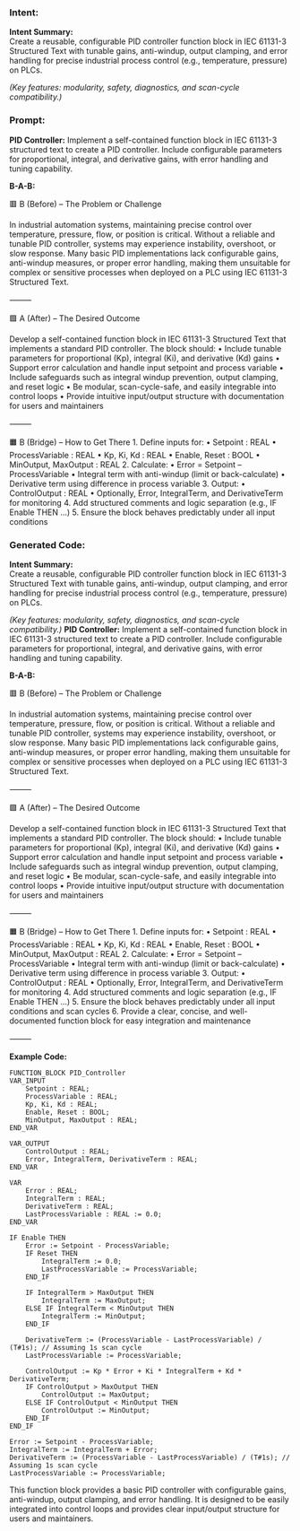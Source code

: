 ### Intent:
**Intent Summary:**  
Create a reusable, configurable PID controller function block in IEC 61131-3 Structured Text with tunable gains, anti-windup, output clamping, and error handling for precise industrial process control (e.g., temperature, pressure) on PLCs.  

*(Key features: modularity, safety, diagnostics, and scan-cycle compatibility.)*

### Prompt:
**PID Controller:**
Implement a self-contained function block in IEC 61131-3 structured text to create a PID controller. Include configurable parameters for proportional, integral, and derivative gains, with error handling and tuning capability.


**B-A-B:**

🟥 B (Before) – The Problem or Challenge

In industrial automation systems, maintaining precise control over temperature, pressure, flow, or position is critical. Without a reliable and tunable PID controller, systems may experience instability, overshoot, or slow response. Many basic PID implementations lack configurable gains, anti-windup measures, or proper error handling, making them unsuitable for complex or sensitive processes when deployed on a PLC using IEC 61131-3 Structured Text.

⸻

🟩 A (After) – The Desired Outcome

Develop a self-contained function block in IEC 61131-3 Structured Text that implements a standard PID controller. The block should:
	•	Include tunable parameters for proportional (Kp), integral (Ki), and derivative (Kd) gains
	•	Support error calculation and handle input setpoint and process variable
	•	Include safeguards such as integral windup prevention, output clamping, and reset logic
	•	Be modular, scan-cycle-safe, and easily integrable into control loops
	•	Provide intuitive input/output structure with documentation for users and maintainers

⸻

🟧 B (Bridge) – How to Get There
	1.	Define inputs for:
	•	Setpoint : REAL
	•	ProcessVariable : REAL
	•	Kp, Ki, Kd : REAL
	•	Enable, Reset : BOOL
	•	MinOutput, MaxOutput : REAL
	2.	Calculate:
	•	Error = Setpoint – ProcessVariable
	•	Integral term with anti-windup (limit or back-calculate)
	•	Derivative term using difference in process variable
	3.	Output:
	•	ControlOutput : REAL
	•	Optionally, Error, IntegralTerm, and DerivativeTerm for monitoring
	4.	Add structured comments and logic separation (e.g., IF Enable THEN ...)
	5.	Ensure the block behaves predictably under all input conditions

### Generated Code:
**Intent Summary:**  
Create a reusable, configurable PID controller function block in IEC 61131-3 Structured Text with tunable gains, anti-windup, output clamping, and error handling for precise industrial process control (e.g., temperature, pressure) on PLCs.  

*(Key features: modularity, safety, diagnostics, and scan-cycle compatibility.)*
**PID Controller:**
Implement a self-contained function block in IEC 61131-3 structured text to create a PID controller. Include configurable parameters for proportional, integral, and derivative gains, with error handling and tuning capability.


**B-A-B:**

🟥 B (Before) – The Problem or Challenge

In industrial automation systems, maintaining precise control over temperature, pressure, flow, or position is critical. Without a reliable and tunable PID controller, systems may experience instability, overshoot, or slow response. Many basic PID implementations lack configurable gains, anti-windup measures, or proper error handling, making them unsuitable for complex or sensitive processes when deployed on a PLC using IEC 61131-3 Structured Text.

⸻

🟩 A (After) – The Desired Outcome

Develop a self-contained function block in IEC 61131-3 Structured Text that implements a standard PID controller. The block should:
	•	Include tunable parameters for proportional (Kp), integral (Ki), and derivative (Kd) gains
	•	Support error calculation and handle input setpoint and process variable
	•	Include safeguards such as integral windup prevention, output clamping, and reset logic
	•	Be modular, scan-cycle-safe, and easily integrable into control loops
	•	Provide intuitive input/output structure with documentation for users and maintainers

⸻

🟧 B (Bridge) – How to Get There
	1.	Define inputs for:
	•	Setpoint : REAL
	•	ProcessVariable : REAL
	•	Kp, Ki, Kd : REAL
	•	Enable, Reset : BOOL
	•	MinOutput, MaxOutput : REAL
	2.	Calculate:
	•	Error = Setpoint – ProcessVariable
	•	Integral term with anti-windup (limit or back-calculate)
	•	Derivative term using difference in process variable
	3.	Output:
	•	ControlOutput : REAL
	•	Optionally, Error, IntegralTerm, and DerivativeTerm for monitoring
	4.	Add structured comments and logic separation (e.g., IF Enable THEN ...)
	5.	Ensure the block behaves predictably under all input conditions and scan cycles
	6.	Provide a clear, concise, and well-documented function block for easy integration and maintenance

⸻

**Example Code:**
```plaintext
FUNCTION_BLOCK PID_Controller
VAR_INPUT
	Setpoint : REAL;
	ProcessVariable : REAL;
	Kp, Ki, Kd : REAL;
	Enable, Reset : BOOL;
	MinOutput, MaxOutput : REAL;
END_VAR

VAR_OUTPUT
	ControlOutput : REAL;
	Error, IntegralTerm, DerivativeTerm : REAL;
END_VAR

VAR
	Error : REAL;
	IntegralTerm : REAL;
	DerivativeTerm : REAL;
	LastProcessVariable : REAL := 0.0;
END_VAR

IF Enable THEN
	Error := Setpoint - ProcessVariable;
	IF Reset THEN
		IntegralTerm := 0.0;
		LastProcessVariable := ProcessVariable;
	END_IF

	IF IntegralTerm > MaxOutput THEN
		IntegralTerm := MaxOutput;
	ELSE IF IntegralTerm < MinOutput THEN
		IntegralTerm := MinOutput;
	END_IF

	DerivativeTerm := (ProcessVariable - LastProcessVariable) / (T#1s); // Assuming 1s scan cycle
	LastProcessVariable := ProcessVariable;

	ControlOutput := Kp * Error + Ki * IntegralTerm + Kd * DerivativeTerm;
	IF ControlOutput > MaxOutput THEN
		ControlOutput := MaxOutput;
	ELSE IF ControlOutput < MinOutput THEN
		ControlOutput := MinOutput;
	END_IF
END_IF

Error := Setpoint - ProcessVariable;
IntegralTerm := IntegralTerm + Error;
DerivativeTerm := (ProcessVariable - LastProcessVariable) / (T#1s); // Assuming 1s scan cycle
LastProcessVariable := ProcessVariable;
```

This function block provides a basic PID controller with configurable gains, anti-windup, output clamping, and error handling. It is designed to be easily integrated into control loops and provides clear input/output structure for users and maintainers.
